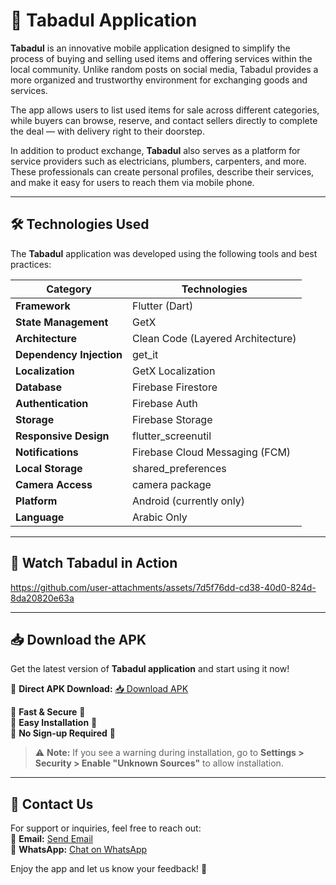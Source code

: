 # 🚀 Tabadul Application

**Tabadul** is an innovative mobile application designed to simplify the process of buying and selling used items and offering services within the local community. Unlike random posts on social media, Tabadul provides a more organized and trustworthy environment for exchanging goods and services.

The app allows users to list used items for sale across different categories, while buyers can browse, reserve, and contact sellers directly to complete the deal — with delivery right to their doorstep.

In addition to product exchange, **Tabadul** also serves as a platform for service providers such as electricians, plumbers, carpenters, and more. These professionals can create personal profiles, describe their services, and make it easy for users to reach them via mobile phone.

---

## 🛠️ Technologies Used

The **Tabadul** application was developed using the following tools and best practices:

| Category                 | Technologies                      |
|--------------------------|-----------------------------------|
| **Framework**            | Flutter (Dart)                    |
| **State Management**     | GetX                              |
| **Architecture**         | Clean Code (Layered Architecture) |
| **Dependency Injection** | get_it                            |
| **Localization**         | GetX Localization                 |
| **Database**             | Firebase Firestore                |
| **Authentication**       | Firebase Auth                     |
| **Storage**              | Firebase Storage                  |
| **Responsive Design**    | flutter_screenutil                |
| **Notifications**        | Firebase Cloud Messaging (FCM)    |
| **Local Storage**        | shared_preferences                |
| **Camera Access**        | camera package                    |
| **Platform**             | Android (currently only)          |
| **Language**             | Arabic Only                       |

---

## 🎥 Watch Tabadul in Action

https://github.com/user-attachments/assets/7d5f76dd-cd38-40d0-824d-8da20820e63a

---

## 📥 Download the APK  
Get the latest version of **Tabadul application** and start using it now!  

📌 **Direct APK Download:**   [📥 Download APK](https://drive.google.com/file/d/1oGbuR3xnizZXt9ldZrEjxZSrXU5UinVQ/view?usp=sharing)  

🔹 **Fast & Secure** 🔐  
🔹 **Easy Installation** 📲  
🔹 **No Sign-up Required** 🚀  

> ⚠ **Note:** If you see a warning during installation, go to **Settings > Security > Enable "Unknown Sources"** to allow installation.  

---

## 📩 Contact Us  
For support or inquiries, feel free to reach out:  
📧 **Email:** [Send Email](https://mail.google.com/mail/?view=cm&fs=1&to=khaled.shbair12@gmail.com)       
💬 **WhatsApp:** [Chat on WhatsApp](https://wa.me/970599724037)  

Enjoy the app and let us know your feedback! 🚀
